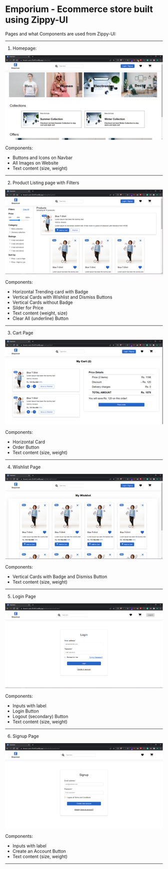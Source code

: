 # Emporium - Ecommerce store built using Zippy-UI

Pages and what Components are used from Zippy-UI:

---

1. Homepage:

![homepage](./screenshots/homepage.png)

Components: 
- Buttons and Icons on Navbar
- All Images on Website
- Text content (size, weight)

---

2. Product Listing page with Filters

![listing-page](./screenshots/listing.png)

Components: 
- Horizontal Trending card with Badge
- Vertical Cards with Wishlist and Dismiss Buttons
- Vertical Cards without Badge
- Silder for Price
- Text content (weight, size)
- Clear All (underline) Button

---

3. Cart Page

![cart](./screenshots/cart.png)

Components: 
- Horizontal Card
- Order Button
- Text content (size, weight)

---

4. Wishlist Page

![cart](./screenshots/wishlist.png)

Components: 
- Vertical Cards with Badge and Dismiss Button
- Text content (size, weight)

---

5. Login Page

![cart](./screenshots/login.png)

Components: 
- Inputs with label
- Login Button
- Logout (secondary) Button
- Text content (size, weight)

---

6. Signup Page

![cart](./screenshots/signup.png)

Components: 
- Inputs with label
- Create an Account Button
- Text content (size, weight)

---